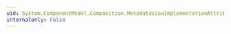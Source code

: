 ```yaml
---
uid: System.ComponentModel.Composition.MetadataViewImplementationAttribute.#ctor(System.Type)
internalonly: False
---
```

